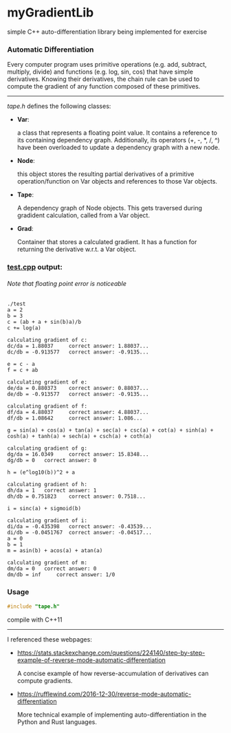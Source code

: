 # myGradientLib
simple C++ auto-differentiation library being implemented for exercise

### Automatic Differentiation

Every computer program uses primitive operations (e.g. add, subtract, multiply, divide) and functions (e.g. log, sin, cos) that have simple derivatives. Knowing their derivatives, the chain rule can be used to compute the gradient of any function composed of these primitives.

---

*tape.h* defines the following classes:

- __Var__:

   a class that represents a floating point value. It contains a reference to its containing dependency graph. Additionally, its operators (+, -, *, /, ^) have been overloaded to update a dependency graph with a new node.
   
- __Node__: 

   this object stores the resulting partial derivatives of a primitive operation/function on Var objects and references to those Var objects.
   
- __Tape__:

   A dependency graph of Node objects. This gets traversed during gradident calculation, called from a Var object.
   
- __Grad__:

   Container that stores a calculated gradient. It has a function for returning the derivative w.r.t. a Var object.
   
### [test.cpp](https://github.com/Btsan/myGradientLib/blob/master/test.cpp) output:
###### Note that floating point error is noticeable
```
./test
a = 2
b = 3
c = (ab + a + sin(b)a)/b
c += log(a)

calculating gradient of c:
dc/da = 1.88037 	correct answer: 1.88037...
dc/db = -0.913577 	correct answer: -0.9135...

e = c - a
f = c + ab

calculating gradient of e:
de/da = 0.880373 	correct answer: 0.88037...
de/db = -0.913577 	correct answer: -0.9135...

calculating gradient of f:
df/da = 4.88037 	correct answer: 4.88037...
df/db = 1.08642 	correct answer: 1.086...

g = sin(a) + cos(a) + tan(a) + sec(a) + csc(a) + cot(a) + sinh(a) + cosh(a) + tanh(a) + sech(a) + csch(a) + coth(a)

calculating gradient of g:
dg/da = 16.0349 	correct answer: 15.8348...
dg/db = 0 	correct answer: 0

h = (e^log10(b))^2 + a

calculating gradient of h:
dh/da = 1 	correct answer: 1
dh/db = 0.751823 	correct answer: 0.7518...

i = sinc(a) + sigmoid(b)

calculating gradient of i:
di/da = -0.435398 	correct answer: -0.43539...
di/db = -0.0451767 	correct answer: -0.04517...
a = 0
b = 1
m = asin(b) + acos(a) + atan(a)

calculating gradient of m:
dm/da = 0 	correct answer: 0
dm/db = inf 	correct answer: 1/0
```

### Usage

```c
#include "tape.h"
```
compile with C++11

---

I referenced these webpages:
- <https://stats.stackexchange.com/questions/224140/step-by-step-example-of-reverse-mode-automatic-differentiation>

   A concise example of how reverse-accumulation of derivatives can compute gradients.
- <https://rufflewind.com/2016-12-30/reverse-mode-automatic-differentiation>

   More technical example of implementing auto-differentiation in the Python and Rust languages.
